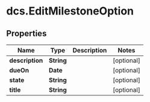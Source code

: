 # dcs.EditMilestoneOption

## Properties
Name | Type | Description | Notes
------------ | ------------- | ------------- | -------------
**description** | **String** |  | [optional] 
**dueOn** | **Date** |  | [optional] 
**state** | **String** |  | [optional] 
**title** | **String** |  | [optional] 
